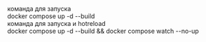 команда для запуска <br/>
docker compose up -d --build <br/>
команда для запуска и hotreload<br/>
docker compose up -d --build && docker compose watch --no-up<br/>
